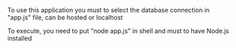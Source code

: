 To use this application you must to select the database connection in "app.js" file, can be hosted or localhost

To execute, you need to put "node app.js" in shell and must to have Node.js installed
